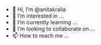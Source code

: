 - 👋 Hi, I’m @anitakralia
- 👀 I’m interested in ...
- 🌱 I’m currently learning ...
- 💞️ I’m looking to collaborate on ...
- 📫 How to reach me ...

<!---
anitakralia/anitakralia is a ✨ special ✨ repository because its `README.md` (this file) appears on your GitHub profile.
You can click the Preview link to take a look at your changes.
--->
